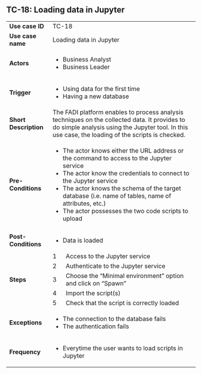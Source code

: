 ## TC-18: Loading data in Jupyter 


<table>
  <tr>
   <td><strong>Use case ID</strong>
   </td>
   <td colspan="2" >TC-18
   </td>
  </tr>
  <tr>
   <td><strong>Use case name</strong>
   </td>
   <td colspan="2" >Loading data in Jupyter
   </td>
  </tr>
  <tr>
   <td><strong>Actors</strong>
   </td>
   <td colspan="2" >
<ul>

<li>Business Analyst 

<li>Business Leader
</li>
</ul>
   </td>
  </tr>
  <tr>
   <td><strong>Trigger</strong>
   </td>
   <td colspan="2" >
<ul>

<li>Using data for the first time

<li>Having a new database
</li>
</ul>
   </td>
  </tr>
  <tr>
   <td><strong>Short Description</strong>
   </td>
   <td colspan="2" >The FADI platform enables to process analysis techniques on the collected data. It provides to do simple analysis using the Jupyter tool. In this use case, the loading of the scripts is checked.
   </td>
  </tr>
  <tr>
   <td><strong>Pre-Conditions</strong>
   </td>
   <td colspan="2" >
<ul>

<li>The actor knows either the URL address or the command to access to the Jupyter service

<li>The actor know the credentials to connect to the Jupyter service

<li>The actor knows the schema of the target database (i.e. name of tables, name of attributes, etc.) 

<li>The actor possesses the two code scripts to upload
</li>
</ul>
   </td>
  </tr>
  <tr>
   <td><strong>Post-Conditions</strong>
   </td>
   <td colspan="2" >
<ul>

<li>Data is loaded
</li>
</ul>
   </td>
  </tr>
  <tr>
   <td rowspan="5" ><strong>Steps</strong>
   </td>
   <td>1
   </td>
   <td>Access to the Jupyter service
   </td>
  </tr>
  <tr>
   <td>2
   </td>
   <td>Authenticate to the Jupyter service
   </td>
  </tr>
  <tr>
   <td>3
   </td>
   <td>Choose the “Minimal environment” option and click on “Spawn”
   </td>
  </tr>
  <tr>
   <td>4
   </td>
   <td>Import the script(s)
   </td>
  </tr>
  <tr>
   <td>5
   </td>
   <td>Check that the script is correctly loaded
   </td>
  </tr>
  <tr>
   <td><strong>Exceptions</strong>
   </td>
   <td colspan="2" >
<ul>

<li>The connection to the database fails

<li>The authentication fails
</li>
</ul>
   </td>
  </tr>
  <tr>
   <td><strong>Frequency</strong>
   </td>
   <td colspan="2" >
<ul>

<li>Everytime the user wants to load scripts in Jupyter
</li>
</ul>
   </td>
  </tr>
</table>
